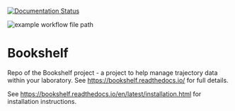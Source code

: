 [![Documentation Status](https://readthedocs.org/projects/bookshelf/badge/?version=latest)](https://bookshelf.readthedocs.io/en/latest/?badge=latest)

![example workflow file path](https://github.com/bigginlab/Bookshelf/.github/workflows/main.yml/badge.svg)

# Bookshelf
Repo of the Bookshelf project - a project to help manage trajectory data within your laboratory.  See https://bookshelf.readthedocs.io/ for full details.

See https://bookshelf.readthedocs.io/en/latest/installation.html for installation instructions.

